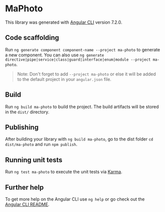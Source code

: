 # MaPhoto

This library was generated with [Angular CLI](https://github.com/angular/angular-cli) version 7.2.0.

## Code scaffolding

Run `ng generate component component-name --project ma-photo` to generate a new component. You can also use `ng generate directive|pipe|service|class|guard|interface|enum|module --project ma-photo`.
> Note: Don't forget to add `--project ma-photo` or else it will be added to the default project in your `angular.json` file. 

## Build

Run `ng build ma-photo` to build the project. The build artifacts will be stored in the `dist/` directory.

## Publishing

After building your library with `ng build ma-photo`, go to the dist folder `cd dist/ma-photo` and run `npm publish`.

## Running unit tests

Run `ng test ma-photo` to execute the unit tests via [Karma](https://karma-runner.github.io).

## Further help

To get more help on the Angular CLI use `ng help` or go check out the [Angular CLI README](https://github.com/angular/angular-cli/blob/master/README.md).
